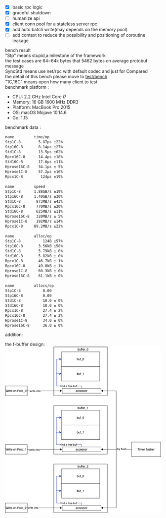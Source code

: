 - [x] basic rpc logic
- [x] graceful shutdown
- [ ] humanize api
- [x] client conn pool for a stateless server rpc  
- [x] add auto batch write(may depends on the memory pool)  
- [ ] add context to reduce the possibility  and positioning of coroutine leakage

bench result  
"Stp" means stupid,a milestone of the framework  
the test cases are 64~64k bytes that 5462 bytes on average protobuf message  
SyncStd means use net/rpc with default codec and just for Compared   
the detail of this bench please move to [test/bench](test/bench)  
"1C,16C" means open how many client to test  
benchmark platform :
- CPU: 2.2 GHz Intel Core i7
- Memory: 16 GB 1600 MHz DDR3
- Platform: MacBook Pro 2015
- OS: macOS Mojave 10.14.6
- Go: 1.15


benchmark data :
```
name         time/op
Stp1C-8        5.87µs ±22%
Stp16C-8       8.14µs ±27%
Std1C-8        13.5µs ±62%
Rpcx16C-8      14.4µs ±18%
Std16C-8       17.6µs ±11%
Hprose16C-8    34.1µs ± 5%
Hprose1C-8     57.2µs ±16%
Rpcx1C-8        124µs ±19%

name         speed
Stp1C-8      1.88GB/s ±19%
Stp16C-8     1.40GB/s ±30%
Std1C-8       873MB/s ±43%
Rpcx16C-8     770MB/s ±20%
Std16C-8      625MB/s ±11%
Hprose16C-8   320MB/s ± 5%
Hprose1C-8    192MB/s ±14%
Rpcx1C-8     89.2MB/s ±22%

name         alloc/op
Stp1C-8          124B ±57%
Stp16C-8       3.56kB ±58%
Std1C-8        5.79kB ± 0%
Std16C-8       5.82kB ± 0%
Rpcx1C-8       46.7kB ± 1%
Rpcx16C-8      49.0kB ± 1%
Hprose1C-8     60.3kB ± 0%
Hprose16C-8    61.1kB ± 0%

name         allocs/op
Stp1C-8          0.00
Stp16C-8         0.00
Std1C-8          10.0 ± 0%
Std16C-8         10.0 ± 0%
Rpcx1C-8         27.4 ± 2%
Rpcx16C-8        27.4 ± 2%
Hprose1C-8       34.0 ± 0%
Hprose16C-8      36.0 ± 0%

```


addition:

the f-buffer design:
![f-buffer](doc/fbuffer.png)